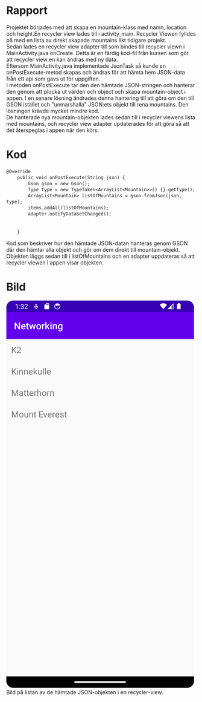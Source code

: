 # Rapport
Projektet börjades med att skapa en mountain-klass med namn, location och height.En recycler view lades till i activity_main.
Recycler Viewen fylldes på med en lista av direkt skapade mountains likt tidigare projekt.  
Sedan lades en recycler view adapter till som bindes till recycler viewn i MainActivity.java onCreate. Detta är en färdig kod-fil från kursen som gör att recycler view:en kan ändras med ny data.  
Eftersom MainActivity.java implementade JsonTask så kunde en onPostExecute-metod skapas och ändras för att hämta hem JSON-data från ett api som gavs ut för uppgiften.  
I metoden onPostExecute tar den den hämtade JSON-stringen och hanterar den genom att plocka ut värden och object och skapa mountain-object i appen. I en senare lösning ändrades denna hantering till att göra om den till GSON istället och "unmarshalla" JSON:ets objekt till rena mountains. Den lösningen krävde mycket mindre kod.  
De hanterade nya mountain-objekten lades sedan till i recycler viewens lista med mountains, och recycler view adapter updaterades för att göra så att det återspeglas i appen när den körs.
# Kod
```
@Override
    public void onPostExecute(String json) {
        Gson gson = new Gson();
        Type type = new TypeToken<ArrayList<Mountain>>() {}.getType();
        ArrayList<Mountain> listOfMountains = gson.fromJson(json, type);
        items.addAll(listOfMountains);
        adapter.notifyDataSetChanged();


    }
```
Kod som beskriver hur den hämtade JSON-datan hanteras genom GSON där den hämtar alla objekt och gör om dem direkt till mountain-objekt. Objekten läggs sedan till i listOfMountains och en adapter uppdateras så att recycler viewen i appen visar objekten.

# Bild
![imgofjsonlist.png](imgofjsonlist.png)
Bild på listan av de hämtade JSON-objekten i en recycler-view.
